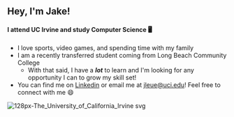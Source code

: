 ## Hey, I'm Jake!
#### I attend UC Irvine and study Computer Science 🖥️
-  I love sports, video games, and spending time with my family
-  I am a recently transferred student coming from Long Beach Community College
    - With that said, I have a ***lot*** to learn and I'm looking for any opportunity I can to  grow my skill set!
- You can find me on [Linkedin](http://www.linkedin.com/in/jake-leue/ "linkedin") or email me at jleue@uci.edu! Feel free to connect with me 😄

![128px-The_University_of_California_Irvine svg](https://user-images.githubusercontent.com/46519858/148878672-2051bb7e-7bc8-44c2-b284-3ed6f5da6135.png)

<!--
**Jleue56/Jleue56** is a ✨ _special_ ✨ repository because its `README.md` (this file) appears on your GitHub profile.

Here are some ideas to get you started: I'm just adding this for the sake of the git basics lesson.

- 🔭 I’m currently working on ...
- 🌱 I’m currently learning ...
- 👯 I’m looking to collaborate on ...
- 🤔 I’m looking for help with ...
- 💬 Ask me about ...
- 📫 How to reach me: ... 
- 😄 Pronouns: ...
- ⚡ Fun fact: ...
-->
